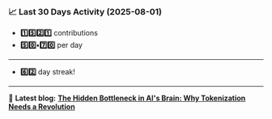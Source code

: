 <!--START_STATS-->
### 📈 Last 30 Days Activity (2025-08-01)  
- **1️⃣5️⃣2️⃣1️⃣** contributions  
- **5️⃣0️⃣•7️⃣0️⃣** per day
---
- **6️⃣2️⃣** day streak!
---
📝 **Latest blog:** [**The Hidden Bottleneck in AI's Brain: Why Tokenization Needs a Revolution**](https://andriak.com/blog/tokenization-revolution)
<!--END_STATS-->
